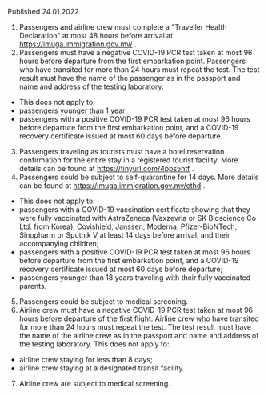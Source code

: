 Published 24.01.2022
1. Passengers and airline crew must complete a "Traveller Health Declaration" at most 48 hours before arrival at <a href="https://imuga.immigration.gov.mv/">https://imuga.immigration.gov.mv/</a> .
2. Passengers must have a negative COVID-19 PCR test taken at most 96 hours before departure from the first embarkation point. Passengers who have transited for more than 24 hours must repeat the test. The test result must have the name of the passenger as in the passport and name and address of the testing laboratory.
- This does not apply to:
- passengers younger than 1 year;
- passengers with a positive COVID-19 PCR test taken at most 96 hours before departure from the first embarkation point, and a COVID-19 recovery certificate issued at most 60 days before departure.
3. Passengers traveling as tourists must have a hotel reservation confirmation for the entire stay in a registered tourist facility. More details can be found at <a href="https://tinyurl.com/4pps5htf">https://tinyurl.com/4pps5htf</a> .
4. Passengers could be subject to self-quarantine for 14 days. More details can be found at <a href="https://imuga.immigration.gov.mv/ethd">https://imuga.immigration.gov.mv/ethd</a> .
- This does not apply to:
- passengers with a COVID-19 vaccination certificate showing that they were fully vaccinated with AstraZeneca (Vaxzevria or SK Bioscience Co Ltd. from Korea), Covishield, Janssen, Moderna, Pfizer-BioNTech, Sinopharm or Sputnik V at least 14 days before arrival, and their accompanying children;
- passengers with a positive COVID-19 PCR test taken at most 96 hours before departure from the first embarkation point, and a COVID-19 recovery certificate issued at most 60 days before departure;
- passengers younger than 18 years traveling with their fully vaccinated parents.
5. Passengers could be subject to medical screening.
6. Airline crew must have a negative COVID-19 PCR test taken at most 96 hours before departure of the first flight. Airline crew who have transited for more than 24 hours must repeat the test. The test result must have the name of the airline crew as in the passport and name and address of the testing laboratory.
This does not apply to:
- airline crew staying for less than 8 days;
- airline crew staying at a designated transit facility.
7. Airline crew are subject to medical screening.